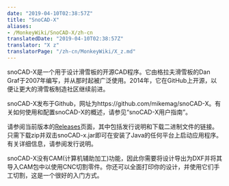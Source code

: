 ```yaml
---
date: "2019-04-10T02:38:57Z"
title: "SnoCAD-X"
aliases:
- /MonkeyWiki/SnoCAD-X/zh-cn
translatedDate: "2019-04-10T02:38:57Z"
translator: "X z"
translatorPage: "/zh-cn/MonkeyWiki/X_z.md"
---
```

snoCAD-X是一个用于设计滑雪板的开源CAD程序。它由格拉夫滑雪板的Dan Graf于2007年编写，并从那时起被广泛使用。2014年，它在GitHub上开源，以便让更大的滑雪板制造社区继续前进。

snoCAD-X发布于Github，网址为https://github.com/mikemag/snoCAD-X。有关如何使用和配置snoCAD-X的概述，请参见“snoCAD-X用户指南”。

请参阅当前版本的[Releases](https://github.com/mikemag/snoCAD-X/releases)页面，其中包括发行说明和下载二进制文件的链接。只需下载zip并双击snoCAD-x.jar即可在安装了Java的任何平台上启动应用程序。有关详细信息，请参阅发行说明。

snoCAD-X没有CAM(计算机辅助加工)功能，因此你需要将设计导出为DXF并将其导入CAM包中以使用CNC切割零件。你还可以全面打印你的设计，并使用它们手工切割，这是一个很好的入门方式。